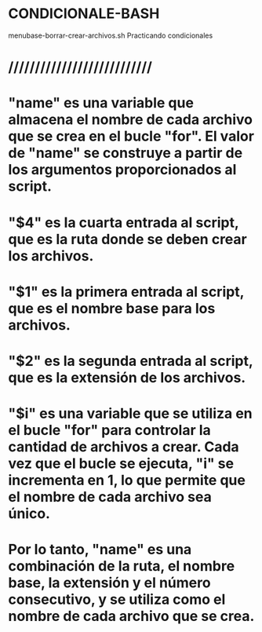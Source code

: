 # CONDICIONALE-BASH
menubase-borrar-crear-archivos.sh
Practicando condicionales

# ///////////////////////////

# "name" es una variable que almacena el nombre de cada archivo que se crea en el bucle "for". El valor de "name" se construye a partir de los argumentos proporcionados al script.

# "$4" es la cuarta entrada al script, que es la ruta donde se deben crear los archivos.

# "$1" es la primera entrada al script, que es el nombre base para los archivos.

# "$2" es la segunda entrada al script, que es la extensión de los archivos.

# "$i" es una variable que se utiliza en el bucle "for" para controlar la cantidad de archivos a crear. Cada vez que el bucle se ejecuta, "i" se incrementa en 1, lo que permite que el nombre de cada archivo sea único.

# Por lo tanto, "name" es una combinación de la ruta, el nombre base, la extensión y el número consecutivo, y se utiliza como el nombre de cada archivo que se crea.
